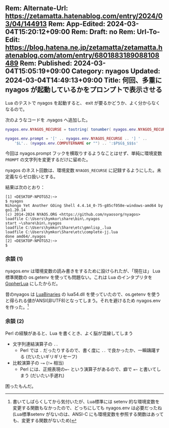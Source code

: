 Rem: Alternate-Url: https://zetamatta.hatenablog.com/entry/2024/03/04/144913
Rem: App-Edited: 2024-03-04T15:20:12+09:00
Rem: Draft: no
Rem: Url-To-Edit: https://blog.hatena.ne.jp/zetamatta/zetamatta.hatenablog.com/atom/entry/6801883189088108489
Rem: Published: 2024-03-04T15:05:19+09:00
Category: nyagos
Updated: 2024-03-04T14:49:13+09:00
Title: 何回、多重に nyagos が起動しているかをプロンプトで表示させる
---
Lua のテストで nyagos を起動すると、 exit が要るかどうか、よく分からなくなるので。

次のようなコードを .nyagos へ追加した。

```lua
nyagos.env.NYAGOS_RECURSE = tostring( tonumber( nyagos.env.NYAGOS_RECURSE or "0") + 1 )

nyagos.env.prompt = '[' .. nyagos.env.NYAGOS_RECURSE .. '] ' ..
    '$L'.. (nyagos.env.COMPUTERNAME or "") .. ':$P$G$_$$$s'
```

今回は nyagos.prompt フックを横取りするようなことはせず、単純に環境変数 `PROMPT` の文字列を変更するだけに留めた。

nyagos のネスト回数は、環境変数 `NYAGOS_RECURSE` に記録するようにした。未定義ならゼロ扱いとする。

結果は次のとおり：

```
[1] <DESKTOP-NPOTG52:~>
$ nyagos
Nihongo Yet Another GOing Shell 4.4.14_0-75-g85cf058e-windows-amd64 by go1.20.14
(c) 2014-2024 NYAOS.ORG <https://github.com/nyaosorg/nyagos>
loadfile C:\Users\hymkor\share\bin\.nyagos
start ~\share\bin\.nyagos
loadfile C:\Users\hymkor\Share\etc\gmnlisp_.lua
loadfile C:\Users\hymkor\Share\etc\complete-jj.lua
done amd64/.nyagos
[2] <DESKTOP-NPOTG52:~>
$
```

### 余談 (1)

nyagos.env は環境変数の読み書きをするために設けられたが、「現在は」 Lua 標準関数の os.getenv を使っても問題ない。これは Lua のインタプリタを [GopherLua] にしたからだ。

昔のnyagos は [LuaBinaries] の lua54.dll を使っていたので、os.getenv を使うと得られる値がANSI(非UTF8)となってしまう。それを避けるため nyagos.env を作った。[^setenv]

[^setenv]: 書いてしばらくしてから気付いたが、Lua標準には setenv 的な環境変数を変更する関数もなかったので、どっちにしても nyagos.env は必要だったね (Lua標準setenv がないのは、ANSI-C にも環境変数を参照する関数はあっても、変更する関数がないため)

[GopherLua]: https://github.com/yuin/gopher-lua
[luabinaries]: https://luabinaries.sourceforge.net/

### 余談 (2)

Perl の経験があると、Lua を書くとき、よく脳が混線してしまう

+ 文字列連結演算子の `..`
    + Perl では `.` だったりするので、書く度に `..` で良かったか、一瞬躊躇する (だいたいギリギリセーフ)
+ 比較演算子の `~=` (`!=` 相当)
    + Perl には、正規表現の`=~` という演算子があるので、癖で `=~` と書いてしまう (だいたい手遅れ)

困ったもんだ。
